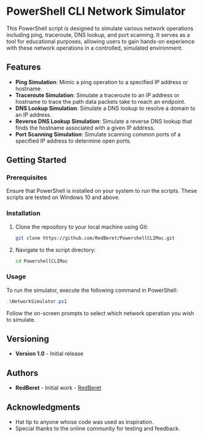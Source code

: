 # PowerShell CLI Network Simulator

This PowerShell script is designed to simulate various network operations including ping, traceroute, DNS lookup, and port scanning. It serves as a tool for educational purposes, allowing users to gain hands-on experience with these network operations in a controlled, simulated environment.

## Features

- **Ping Simulation**: Mimic a ping operation to a specified IP address or hostname.
- **Traceroute Simulation**: Simulate a traceroute to an IP address or hostname to trace the path data packets take to reach an endpoint.
- **DNS Lookup Simulation**: Simulate a DNS lookup to resolve a domain to an IP address.
- **Reverse DNS Lookup Simulation**: Simulate a reverse DNS lookup that finds the hostname associated with a given IP address.
- **Port Scanning Simulation**: Simulate scanning common ports of a specified IP address to determine open ports.

## Getting Started

### Prerequisites

Ensure that PowerShell is installed on your system to run the scripts. These scripts are tested on Windows 10 and above.

### Installation

1. Clone the repository to your local machine using Git:
   ```bash
   git clone https://github.com/RedBeret/PowershellCLIMac.git
   ```
2. Navigate to the script directory:
   ```bash
   cd PowershellCLIMac
   ```

### Usage

To run the simulator, execute the following command in PowerShell:

```powershell
.\NetworkSimulator.ps1
```

Follow the on-screen prompts to select which network operation you wish to simulate.


## Versioning

- **Version 1.0** - Initial release

## Authors

- **RedBeret** - Initial work - [RedBeret](https://github.com/RedBeret)

## Acknowledgments

- Hat tip to anyone whose code was used as inspiration.
- Special thanks to the online community for testing and feedback.
